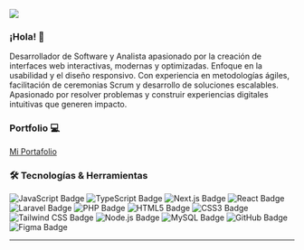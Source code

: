 ![](https://github.com/YedyDevx/YedyxDev/blob/main/BANNER2.png)

### ¡Hola! 👋  
Desarrollador de Software y Analista apasionado por la creación de interfaces web interactivas, modernas y optimizadas. Enfoque en la usabilidad y el diseño responsivo. Con experiencia en metodologías ágiles, facilitación de ceremonias Scrum y desarrollo de soluciones escalables. Apasionado por resolver problemas y construir experiencias digitales intuitivas que generen impacto.

### Portfolio 💻  
[Mi Portafolio](https://yedy-devx.vercel.app/) 

### 🛠️ Tecnologías & Herramientas  
![JavaScript Badge](https://img.shields.io/badge/JavaScript-F7DF1E?logo=javascript&logoColor=000&style=flat) ![TypeScript Badge](https://img.shields.io/badge/TypeScript-3178C6?logo=typescript&logoColor=fff&style=flat) ![Next.js Badge](https://img.shields.io/badge/Next.js-000?logo=nextdotjs&logoColor=fff&style=flat) ![React Badge](https://img.shields.io/badge/React-61DAFB?logo=react&logoColor=000&style=flat) ![Laravel Badge](https://img.shields.io/badge/Laravel-FF2D20?logo=laravel&logoColor=fff&style=flat) ![PHP Badge](https://img.shields.io/badge/PHP-777BB4?logo=php&logoColor=fff&style=flat) ![HTML5 Badge](https://img.shields.io/badge/HTML5-E34F26?logo=html5&logoColor=fff&style=flat) ![CSS3 Badge](https://img.shields.io/badge/CSS3-1572B6?logo=css3&logoColor=fff&style=flat) ![Tailwind CSS Badge](https://img.shields.io/badge/Tailwind%20CSS-06B6D4?logo=tailwindcss&logoColor=fff&style=flat) ![Node.js Badge](https://img.shields.io/badge/Node.js-393?logo=nodedotjs&logoColor=fff&style=flat)  ![MySQL Badge](https://img.shields.io/badge/MySQL-4479A1?logo=mysql&logoColor=fff&style=flat)  ![GitHub Badge](https://img.shields.io/badge/GitHub-181717?logo=github&logoColor=fff&style=flat) ![Figma Badge](https://img.shields.io/badge/Figma-F24E1E?logo=figma&logoColor=fff&style=flat)  



---
